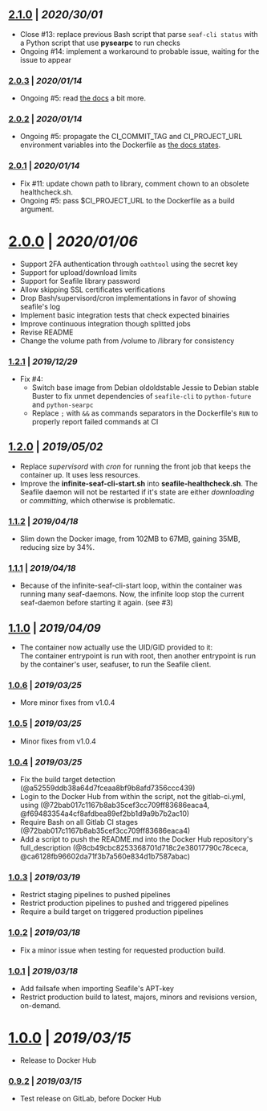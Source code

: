 ## __[2.1.0](https://gitlab.com/flwgns-docker/seafile-client/-/tags/2.1.0)__ | _2020/30/01_
- Close #13: replace previous Bash script that parse `seaf-cli status` with a Python script that use __pysearpc__ to run checks
- Ongoing #14: implement a workaround to probable issue, waiting for the issue to appear

### __[2.0.3](https://gitlab.com/flwgns-docker/seafile-client/-/tags/2.0.2)__ | _2020/01/14_
- Ongoing #5:  read [the docs](https://docs.docker.com/engine/reference/commandline/build/#set-build-time-variables---build-arg) a bit more.
### __[2.0.2](https://gitlab.com/flwgns-docker/seafile-client/-/tags/2.0.2)__ | _2020/01/14_
- Ongoing #5: propagate the CI_COMMIT_TAG and CI_PROJECT_URL environment variables into the Dockerfile as [the docs states](https://docs.docker.com/engine/reference/commandline/build/#set-build-time-variables---build-arg).
### __[2.0.1](https://gitlab.com/flwgns-docker/seafile-client/-/tags/2.0.1)__ | _2020/01/14_
- Fix #11: update chown path to library, comment chown to an obsolete healthcheck.sh.
- Ongoing #5: pass $CI_PROJECT_URL to the Dockerfile as a build argument. 
# __[2.0.0](https://gitlab.com/flwgns-docker/seafile-client/-/tags/2.0.0)__ | _2020/01/06_
- Support 2FA authentication through `oathtool` using the secret key
- Support for upload/download limits
- Support for Seafile library password
- Allow skipping SSL certificates verifications
- Drop Bash/supervisord/cron implementations in favor of showing seafile's log
- Implement basic integration tests that check expected binairies
- Improve continuous integration though splitted jobs
- Revise README
- Change the volume path from /volume to /library for consistency

### __[1.2.1](https://gitlab.com/flwgns-docker/seafile-client/-/tags/1.2.1)__ | _2019/12/29_
- Fix #4:
  - Switch base image from Debian oldoldstable Jessie to Debian stable Buster to fix unmet dependencies of `seafile-cli` to `python-future` and `python-searpc`
  - Replace `;` with `&&` as commands separators in the Dockerfile's `RUN` to properly report failed commands at CI
## __[1.2.0](https://gitlab.com/flwgns-docker/seafile-client/-/tags/1.2.0)__ | _2019/05/02_
- Replace _supervisord_ with _cron_ for running the front job that keeps the container up. It uses less resources.
- Improve the __infinite-seaf-cli-start.sh__ into __seafile-healthcheck.sh__. The Seafile daemon will not be restarted if it's state are either _downloading_ or _committing_, which otherwise is problematic.

### __[1.1.2](https://gitlab.com/flwgns-docker/seafile-client/-/tags/1.1.2)__ | _2019/04/18_
- Slim down the Docker image, from 102MB to 67MB, gaining 35MB, reducing size by 34%.
### __[1.1.1](https://gitlab.com/flwgns-docker/seafile-client/-/tags/1.1.1)__ | _2019/04/18_
- Because of the infinite-seaf-cli-start loop, within the container was running many seaf-daemons. Now, the infinite loop stop the current seaf-daemon before starting it again. (see #3)
## __[1.1.0](https://gitlab.com/flwgns-docker/seafile-client/-/tags/1.1.0)__ | _2019/04/09_
- The container now actually use the UID/GID provided to it:  
The container entrypoint is run with root, then another entrypoint is run by the container's user, seafuser, to run the Seafile client.

### __[1.0.6](https://gitlab.com/flwgns-docker/seafile-client/-/tags/1.0.6)__ | _2019/03/25_
- More minor fixes from v1.0.4
### __[1.0.5](https://gitlab.com/flwgns-docker/seafile-client/-/tags/1.0.5)__ | _2019/03/25_
- Minor fixes from v1.0.4
### __[1.0.4](https://gitlab.com/flwgns-docker/seafile-client/-/tags/1.0.4)__ | _2019/03/25_
- Fix the build target detection (@a52559ddb38a64d7fceaa8bf9b8afd7356ccc439)
- Login to the Docker Hub from within the script, not the gitlab-ci.yml, using (@72bab017c1167b8ab35cef3cc709ff83686eaca4, @f69483354a4cf8afdbea89ef2bb1d9a9b7b2ac10)
- Require Bash on all Gitlab CI stages (@72bab017c1167b8ab35cef3cc709ff83686eaca4)
- Add a script to push the README.md into the Docker Hub repository's full_description (@8cb49cbc8253368701d718c2e38017790c78ceca, @ca6128fb96602da71f3b7a560e834d1b7587abac)
### __[1.0.3](https://gitlab.com/flwgns-docker/seafile-client/-/tags/1.0.3)__ | _2019/03/19_
- Restrict staging pipelines to pushed pipelines
- Restrict production pipelines to pushed and triggered pipelines
- Require a build target on triggered production pipelines
### __[1.0.2](https://gitlab.com/flwgns-docker/seafile-client/-/tags/1.0.2)__ | _2019/03/18_
- Fix a minor issue when testing for requested production build.
### __[1.0.1](https://gitlab.com/flwgns-docker/seafile-client/-/tags/1.0.1)__ | _2019/03/18_
- Add failsafe when importing Seafile's APT-key
- Restrict production build to latest, majors, minors and revisions version, on-demand.
# __[1.0.0](https://gitlab.com/flwgns-docker/seafile-client/-/tags/1.0.0)__ | _2019/03/15_
- Release to Docker Hub

### __[0.9.2](https://gitlab.com/flwgns-docker/seafile-client/-/tags/0.9.2)__ | _2019/03/15_
- Test release on GitLab, before Docker Hub
